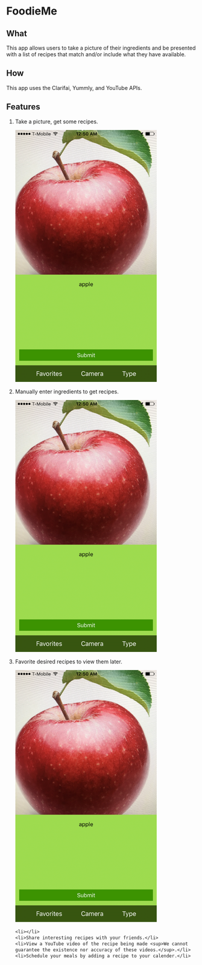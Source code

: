 # FoodieMe
<h2>What</h2>
<p>This app allows users to take a picture of their ingredients and be presented with a list of recipes that match and/or include what they have available.</p>

<h2>How</h2>
<p>This app uses the Clarifai, Yummly, and YouTube APIs.</p>

<h2>Features</h2>
<ol>
    <li><p>Take a picture, get some recipes.</p></li>
    <img src="https://github.com/Karvi95/FoodieMe/blob/master/Screenshots/IMG_5349.PNG?raw=true" width="375px" height="667px"/>
    <li><p>Manually enter ingredients to get recipes.</p></li>
    <img src="https://github.com/Karvi95/FoodieMe/blob/master/Screenshots/IMG_5349.PNG?raw=true" width="375px" height="667px"/>
    <li><p>Favorite desired recipes to view them later.</p></li>
    <img src="https://github.com/Karvi95/FoodieMe/blob/master/Screenshots/IMG_5349.PNG?raw=true" width="375px" height="667px"/>
    
    
    
    
    
    
    <li></li>
    <li>Share interesting recipes with your friends.</li>
    <li>View a YouTube video of the recipe being made <sup>We cannot guarantee the existence nor accuracy of these videos.</sup>.</li>
    <li>Schedule your meals by adding a recipe to your calender.</li>
</ol>
